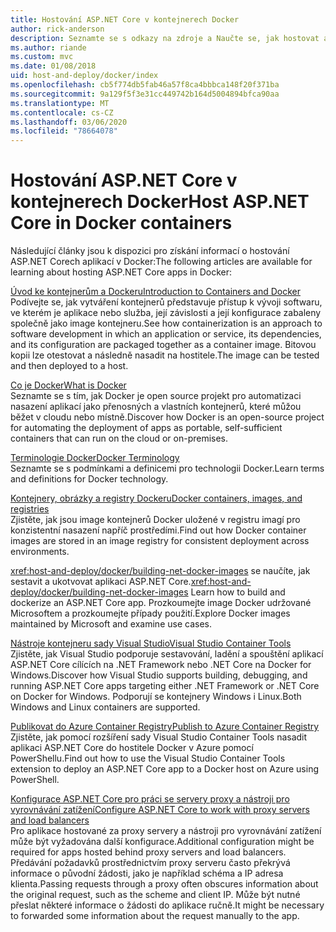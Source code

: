 ```yaml
---
title: Hostování ASP.NET Core v kontejnerech Docker
author: rick-anderson
description: Seznamte se s odkazy na zdroje a Naučte se, jak hostovat aplikace ASP.NET Core v kontejnerech Docker.
ms.author: riande
ms.custom: mvc
ms.date: 01/08/2018
uid: host-and-deploy/docker/index
ms.openlocfilehash: cb5f774db5fab46a57f8ca4bbbca148f20f371ba
ms.sourcegitcommit: 9a129f5f3e31cc449742b164d5004894bfca90aa
ms.translationtype: MT
ms.contentlocale: cs-CZ
ms.lasthandoff: 03/06/2020
ms.locfileid: "78664078"
---
```

# <a name="host-aspnet-core-in-docker-containers"></a><span data-ttu-id="c798b-103">Hostování ASP.NET Core v kontejnerech Docker</span><span class="sxs-lookup"><span data-stu-id="c798b-103">Host ASP.NET Core in Docker containers</span></span>

<span data-ttu-id="c798b-104">Následující články jsou k dispozici pro získání informací o hostování ASP.NET Corech aplikací v Docker:</span><span class="sxs-lookup"><span data-stu-id="c798b-104">The following articles are available for learning about hosting ASP.NET Core apps in Docker:</span></span>

[<span data-ttu-id="c798b-105">Úvod ke kontejnerům a Dockeru</span><span class="sxs-lookup"><span data-stu-id="c798b-105">Introduction to Containers and Docker</span></span>](/dotnet/standard/microservices-architecture/container-docker-introduction/index)  
<span data-ttu-id="c798b-106">Podívejte se, jak vytváření kontejnerů představuje přístup k vývoji softwaru, ve kterém je aplikace nebo služba, její závislosti a její konfigurace zabaleny společně jako image kontejneru.</span><span class="sxs-lookup"><span data-stu-id="c798b-106">See how containerization is an approach to software development in which an application or service, its dependencies, and its configuration are packaged together as a container image.</span></span> <span data-ttu-id="c798b-107">Bitovou kopii lze otestovat a následně nasadit na hostitele.</span><span class="sxs-lookup"><span data-stu-id="c798b-107">The image can be tested and then deployed to a host.</span></span>

[<span data-ttu-id="c798b-108">Co je Docker</span><span class="sxs-lookup"><span data-stu-id="c798b-108">What is Docker</span></span>](/dotnet/standard/microservices-architecture/container-docker-introduction/docker-defined)  
<span data-ttu-id="c798b-109">Seznamte se s tím, jak Docker je open source projekt pro automatizaci nasazení aplikací jako přenosných a vlastních kontejnerů, které můžou běžet v cloudu nebo místně.</span><span class="sxs-lookup"><span data-stu-id="c798b-109">Discover how Docker is an open-source project for automating the deployment of apps as portable, self-sufficient containers that can run on the cloud or on-premises.</span></span>

[<span data-ttu-id="c798b-110">Terminologie Docker</span><span class="sxs-lookup"><span data-stu-id="c798b-110">Docker Terminology</span></span>](/dotnet/standard/microservices-architecture/container-docker-introduction/docker-terminology)  
<span data-ttu-id="c798b-111">Seznamte se s podmínkami a definicemi pro technologii Docker.</span><span class="sxs-lookup"><span data-stu-id="c798b-111">Learn terms and definitions for Docker technology.</span></span>

[<span data-ttu-id="c798b-112">Kontejnery, obrázky a registry Dockeru</span><span class="sxs-lookup"><span data-stu-id="c798b-112">Docker containers, images, and registries</span></span>](/dotnet/standard/microservices-architecture/container-docker-introduction/docker-containers-images-registries)  
<span data-ttu-id="c798b-113">Zjistěte, jak jsou image kontejnerů Docker uložené v registru imagí pro konzistentní nasazení napříč prostředími.</span><span class="sxs-lookup"><span data-stu-id="c798b-113">Find out how Docker container images are stored in an image registry for consistent deployment across environments.</span></span>

<span data-ttu-id="c798b-114"><xref:host-and-deploy/docker/building-net-docker-images> se naučíte, jak sestavit a ukotvovat aplikaci ASP.NET Core.</span><span class="sxs-lookup"><span data-stu-id="c798b-114"><xref:host-and-deploy/docker/building-net-docker-images> Learn how to build and dockerize an ASP.NET Core app.</span></span> <span data-ttu-id="c798b-115">Prozkoumejte image Docker udržované Microsoftem a prozkoumejte případy použití.</span><span class="sxs-lookup"><span data-stu-id="c798b-115">Explore Docker images maintained by Microsoft and examine use cases.</span></span>

[<span data-ttu-id="c798b-116">Nástroje kontejneru sady Visual Studio</span><span class="sxs-lookup"><span data-stu-id="c798b-116">Visual Studio Container Tools</span></span>](xref:host-and-deploy/docker/visual-studio-tools-for-docker)  
<span data-ttu-id="c798b-117">Zjistěte, jak Visual Studio podporuje sestavování, ladění a spouštění aplikací ASP.NET Core cílících na .NET Framework nebo .NET Core na Docker for Windows.</span><span class="sxs-lookup"><span data-stu-id="c798b-117">Discover how Visual Studio supports building, debugging, and running ASP.NET Core apps targeting either .NET Framework or .NET Core on Docker for Windows.</span></span> <span data-ttu-id="c798b-118">Podporují se kontejnery Windows i Linux.</span><span class="sxs-lookup"><span data-stu-id="c798b-118">Both Windows and Linux containers are supported.</span></span>

[<span data-ttu-id="c798b-119">Publikovat do Azure Container Registry</span><span class="sxs-lookup"><span data-stu-id="c798b-119">Publish to Azure Container Registry</span></span>](/azure/vs-azure-tools-docker-hosting-web-apps-in-docker)  
<span data-ttu-id="c798b-120">Zjistěte, jak pomocí rozšíření sady Visual Studio Container Tools nasadit aplikaci ASP.NET Core do hostitele Docker v Azure pomocí PowerShellu.</span><span class="sxs-lookup"><span data-stu-id="c798b-120">Find out how to use the Visual Studio Container Tools extension to deploy an ASP.NET Core app to a Docker host on Azure using PowerShell.</span></span>

[<span data-ttu-id="c798b-121">Konfigurace ASP.NET Core pro práci se servery proxy a nástroji pro vyrovnávání zatížení</span><span class="sxs-lookup"><span data-stu-id="c798b-121">Configure ASP.NET Core to work with proxy servers and load balancers</span></span>](xref:host-and-deploy/proxy-load-balancer)  
<span data-ttu-id="c798b-122">Pro aplikace hostované za proxy servery a nástroji pro vyrovnávání zatížení může být vyžadována další konfigurace.</span><span class="sxs-lookup"><span data-stu-id="c798b-122">Additional configuration might be required for apps hosted behind proxy servers and load balancers.</span></span> <span data-ttu-id="c798b-123">Předávání požadavků prostřednictvím proxy serveru často překrývá informace o původní žádosti, jako je například schéma a IP adresa klienta.</span><span class="sxs-lookup"><span data-stu-id="c798b-123">Passing requests through a proxy often obscures information about the original request, such as the scheme and client IP.</span></span> <span data-ttu-id="c798b-124">Může být nutné přeslat některé informace o žádosti do aplikace ručně.</span><span class="sxs-lookup"><span data-stu-id="c798b-124">It might be necessary to forwarded some information about the request manually to the app.</span></span>
